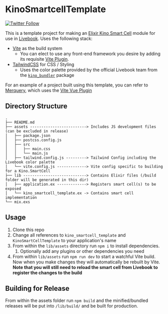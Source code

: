 # KinoSmartcellTemplate

[![Twitter Follow](https://img.shields.io/twitter/follow/ac_alejos?style=social)](https://twitter.com/ac_alejos)

This is a template project for making an [Elixir Kino Smart Cell](https://hexdocs.pm/kino/Kino.SmartCell.html) module for use in [Livebook](https://livebook.dev/). Uses the following stack:

* [Vite](https://vitejs.dev/) as the build system
  * You can elect to use any front-end framework you desire by adding its requisite [Vite Plugin](https://vitejs.dev/plugins/).
* [TailwindCSS](https://tailwindcss.com/) for CSS / Styling
  * Uses the color palette provided by the official Livebook team from the [`kino_bundler`](<https://www.npmjs.com/package/@livebook/kino-bundler>) package

For an example of a project built using this template, you can refer to [Merquery](https://www.github.com/acalejos/merquery), which uses the [Vite Vue Plugin](https://github.com/vitejs/vite-plugin-vue/tree/main/packages/plugin-vue)

## Directory Structure

```
.
├── README.md
├── assets -------------------------> Includes JS development files (can be excluded in release)
│   ├── package.json
│   ├── postcss.config.js
│   ├── src
│   │   ├── main.css
│   │   └── main.js
│   ├── tailwind.config.js ---------> Tailwind Config including the Livebook color palette
│   └── vite.config.js -------------> Vite config specific to building for a Kino.SmartCell
├── lib ----------------------------> Contains Elixir files (/build folder will be generated in this dir)
│   ├── application.ex -------------> Registers smart cell(s) to be exposed
│   └── kino_smartcell_template.ex -> Contains smart cell implementation
└── mix.exs
```

## Usage

1. Clone this repo
2. Change all references to `kino_smartcell_template` and `KinoSmartCellTemplate` to your application's name
3. From within the `lib/assets` directory run `npm i` to install dependencies.
    1. Optionally add any plugins or other dependencies you need
4. From within `lib/assets` run `npm run dev` to start a watchful Vite build. Now when you make changes they will
automatically be rebuilt by Vite. **Note that you will still need to reload the smart cell from Livebook to register the changes to the build**

## Building for Release

From within the assets folder run `npm build` and the minified/bundled releases will be put into
`/lib/build/` and be built for production.

